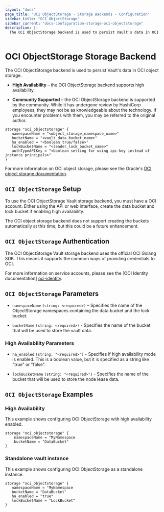```yaml
---
layout: "docs"
page_title: "OCI ObjectStorage - Storage Backends - Configuration"
sidebar_title: "OCI ObjectStorage"
sidebar_current: "docs-configuration-storage-oci-objectstorage"
description: |-
  The OCI ObjectStorage backend is used to persist Vault's data in OCI object storage.
---
```


# OCI ObjectStorage Storage Backend

The OCI ObjectStorage backend is used to persist Vault's data in OCI object storage.

- **High Availability** – the OCI ObjectStorage backend supports high availability.

- **Community Supported** – the OCI ObjectStorage backend is supported by the community. While it has undergone review by HashiCorp employees, they may not be as knowledgeable about the technology. If you encounter problems with them, you may be referred to the original author.

```hcl
storage "oci_objectstorage" {
   namespaceName = "<object_storage_namespace_name>"
   bucketName = "<vault_data_bucket_name>"
   ha_enabled = "<boolean true/false>"
   lockBucketName = "<leader_lock_bucket_name>"
   authTypeAPIKey = "<boolean setting for using api-key instead of instance principals>"
}
```

For more information on OCI object storage, please see the Oracle's [OCI object storage documentation][ocios-docs].


## `OCI ObjectStorage` Setup

To use the OCI ObjectStorage Vault storage backend, you must have a OCI account. Either using the API or web interface, create the data bucket and lock bucket if enabling high availability.

The OCI object storage backend does not support creating the buckets automatically at this time, but this could be a future enhancement.


## `OCI ObjectStorage` Authentication

The OCI ObjectStorage Vault storage backend uses the official OCI Golang SDK. This means it supports the common ways of providing credentials to OCI.

For more information on service accounts, please see the [OCI Identity documentation] [oci-identity].

## `OCI ObjectStorage` Parameters

- `namespaceName` `(string: <required>)` – Specifies the name of the ObjectStorage namespaces containing the data bucket and the lock bucket.

- `bucketName` `(string: <required>)` - Specifies the name of the bucket that will be used to store the vault data.


### High Availability Parameters

- `ha_enabled` `(string: "<required>")` - Specifies if high availability mode is
  enabled. This is a boolean value, but it is specified as a string like "true"
  or "false".

- `lockBucketName` `(string: "<required>")` - Specifies the name of the bucket that will be used to store the node lease data.

## `OCI ObjectStorage` Examples

### High Availability

This example shows configuring OCI ObjectStorage with high availability enabled.

```hcl
storage "oci_objectstorage" {
    namespaceName = "MyNamespace
    bucketName = "DataBucket"
}
```

### Standalone vault instance

This example shows configuring OCI ObjectStorage as a standalone instance.

```hcl
storage "oci_objectstorage" {
   namespaceName = "MyNamespace
   bucketName = "DataBucket"
   ha_enabled = "true"
   lockBucketName = "LockBucket"
}
```

[oci-identity]: https://docs.cloud.oracle.com/iaas/Content/Identity/Concepts/overview.htm
[ocios-docs]: https://docs.cloud.oracle.com/iaas/Content/Object/Concepts/objectstorageoverview.htm
